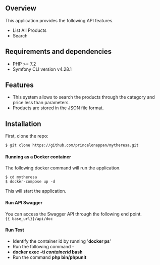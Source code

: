 ## Overview

This application provides the following API features.

- List All Products 
- Search

## Requirements and dependencies

- PHP >= 7.2
- Symfony CLI version  v4.28.1

## Features

- This system allows to search the products through the category and price less than parameters. 
- Products are stored in the JSON file format.

## Installation

First, clone the repo:
```bash
$ git clone https://github.com/princelonappan/mytheresa.git
```

#### Running as a Docker container

The following docker command will run the application.

```
$ cd mytheresa
$ docker-compose up -d
```
This will start the application.

#### Run API Swagger

You can access the Swagger API through the following end point. <br />
```{{ base_url}}/api/doc```

#### Run Test

- Identify the container id by running '**docker ps**' 
- Run the following command - 
- **docker exec -ti *containerid* bash**
- Run the command **php bin/phpunit**
